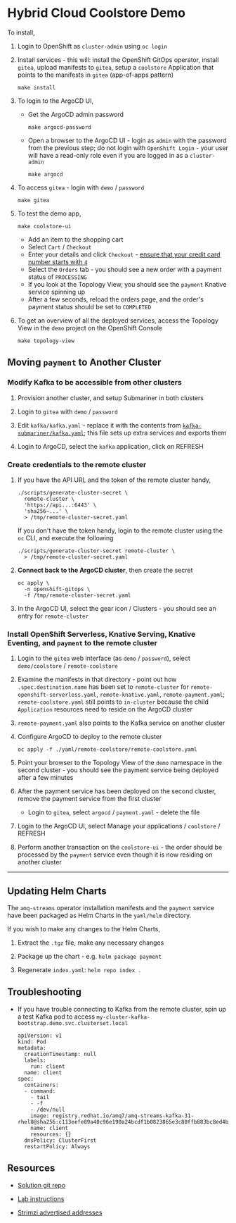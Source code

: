 # Hybrid Cloud Coolstore Demo

To install,

01. Login to OpenShift as `cluster-admin` using `oc login`

01. Install services - this will: install the OpenShift GitOps operator, install `gitea`, upload manifests to `gitea`, setup a `coolstore` Application that points to the manifests in `gitea` (app-of-apps pattern)

		make install

01. To login to the ArgoCD UI,

	*   Get the ArgoCD admin password

			make argocd-password

	*   Open a browser to the ArgoCD UI - login as `admin` with the password from the previous step; do not login with `OpenShift Login` - your user will have a read-only role even if you are logged in as a `cluster-admin`

			make argocd

01. To access `gitea` - login with `demo` / `password`

		make gitea

01. To test the demo app,

		make coolstore-ui

	* Add an item to the shopping cart
	* Select `Cart` / `Checkout`
	* Enter your details and click `Checkout` - [ensure that your credit card number starts with `4`](https://github.com/RedHat-Middleware-Workshops/cloud-native-workshop-v2-labs-solutions/blob/c32daed7aa7c803b1a29fbe56be350bf4a5e6be2/m4/payment-service/src/main/java/com/redhat/cloudnative/PaymentResource.java#L61)
	* Select the `Orders` tab - you should see a new order with a payment status of `PROCESSING`
	* If you look at the Topology View, you should see the `payment` Knative service spinning up
	* After a few seconds, reload the orders page, and the order's payment status should be set to `COMPLETED`

01. To get an overview of all the deployed services, access the Topology View in the `demo` project on the OpenShift Console

		make topology-view


## Moving `payment` to Another Cluster

### Modify Kafka to be accessible from other clusters

01. Provision another cluster, and setup Submariner in both clusters

01. Login to `gitea` with `demo` / `password`

01. Edit `kafka/kafka.yaml` - replace it with the contents from [`kafka-submariner/kafka.yaml`](yaml/kafka-submariner/kafka.yaml); this file sets up extra services and exports them

01. Login to ArgoCD, select the `kafka` application, click on REFRESH


### Create credentials to the remote cluster

01. If you have the API URL and the token of the remote cluster handy,

		./scripts/generate-cluster-secret \
		  remote-cluster \
		  'https://api...:6443' \
		  'sha256~...' \
		  > /tmp/remote-cluster-secret.yaml

	If you don't have the token handy, login to the remote cluster using the `oc` CLI, and execute the following

		./scripts/generate-cluster-secret remote-cluster \
		  > /tmp/remote-cluster-secret.yaml

01. **Connect back to the ArgoCD cluster**, then create the secret

		oc apply \
		  -n openshift-gitops \
		  -f /tmp/remote-cluster-secret.yaml

01. In the ArgoCD UI, select the gear icon / Clusters - you should see an entry for `remote-cluster`


### Install OpenShift Serverless, Knative Serving, Knative Eventing, and `payment` to the remote cluster

01. Login to the `gitea` web interface (as `demo` / `password`), select `demo/coolstore` / `remote-coolstore`

01. Examine the manifests in that directory - point out how `.spec.destination.name` has been set to `remote-cluster` for `remote-openshift-serverless.yaml`, `remote-knative.yaml`, `remote-payment.yaml`; `remote-coolstore.yaml` still points to `in-cluster` because the child `Application` resources need to reside on the ArgoCD cluster

01. `remote-payment.yaml` also points to the Kafka service on another cluster

01. Configure ArgoCD to deploy to the remote cluster

		oc apply -f ./yaml/remote-coolstore/remote-coolstore.yaml

01. Point your browser to the Topology View of the `demo` namespace in the second cluster - you should see the payment service being deployed after a few minutes

01. After the payment service has been deployed on the second cluster, remove the payment service from the first cluster

	*   Login to `gitea`, select `argocd` / `payment.yaml` - delete the file

01. Login to the ArgoCD UI, select Manage your applications / `coolstore` / REFRESH

01. Perform another transaction on the `coolstore-ui` - the order should be processed by the `payment` service even though it is now residing on another cluster

---

## Updating Helm Charts

The `amq-streams` operator installation manifests and the `payment` service have been packaged as Helm Charts in the `yaml/helm` directory.

If you wish to make any changes to the Helm Charts,

01. Extract the `.tgz` file, make any necessary changes

01. Package up the chart - e.g. `helm package payment`

01. Regenerate `index.yaml`: `helm repo index .`


## Troubleshooting

*   If you have trouble connecting to Kafka from the remote cluster, spin up a test Kafka pod to access `my-cluster-kafka-bootstrap.demo.svc.clusterset.local`

		apiVersion: v1
		kind: Pod
		metadata:
		  creationTimestamp: null
		  labels:
		    run: client
		  name: client
		spec:
		  containers:
		  - command:
		    - tail
		    - -f
		    - /dev/null
		    image: registry.redhat.io/amq7/amq-streams-kafka-31-rhel8@sha256:c113eefe89a40c96e190a24bcdf1b0823865e3c80ffb883bc8ed4b7bb2661df6
		    name: client
		    resources: {}
		  dnsPolicy: ClusterFirst
		  restartPolicy: Always


## Resources

* [Solution git repo](https://github.com/RedHat-Middleware-Workshops/cloud-native-workshop-v2-labs-solutions/tree/ocp-4.9/m4)

* [Lab instructions](http://guides-m4-labs-infra.6923.rh-us-east-1.openshiftapps.com/workshop/cloudnative/lab/high-performing-cache-services)

* [Strimzi advertised addresses](https://strimzi.io/docs/operators/latest/configuring.html#property-listener-config-broker-reference)
